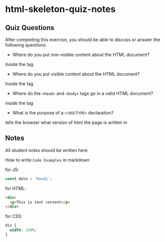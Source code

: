 # html-skeleton-quiz-notes

## Quiz Questions

After completing this exercise, you should be able to discuss or answer the following questions:

- Where do you put non-visible content about the HTML document?

Inside the <head> tag

- Where do you put visible content about the HTML document?

Inside the <body> tag

- Where do the `<head>` and `<body>` tags go in a valid HTML document?

inside the <html> tag

- What is the purpose of a `<!DOCTYPE>` declaration?

tells the browser what version of html the page is written in

## Notes

All student notes should be written here.

How to write `Code Examples` in markdown

for JS:

```javascript
const data = 'Howdy';
```

for HTML:

```html
<div>
  <p>This is text content</p>
</div>
```

for CSS:

```css
div {
  width: 100%;
}
```
